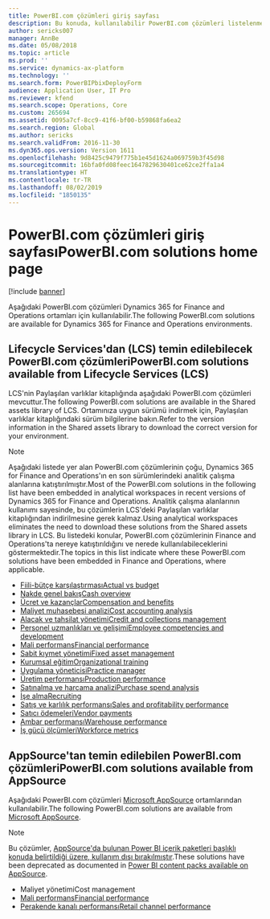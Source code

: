 ```yaml
---
title: PowerBI.com çözümleri giriş sayfası
description: Bu konuda, kullanılabilir PowerBI.com çözümleri listelenmektedir ve çözümler hakkında daha fazla bilgi edinebileceğiniz kaynaklar belirtilmektedir.
author: sericks007
manager: AnnBe
ms.date: 05/08/2018
ms.topic: article
ms.prod: ''
ms.service: dynamics-ax-platform
ms.technology: ''
ms.search.form: PowerBIPbixDeployForm
audience: Application User, IT Pro
ms.reviewer: kfend
ms.search.scope: Operations, Core
ms.custom: 265694
ms.assetid: 0095a7cf-8cc9-41f6-bf00-b59868fa6ea2
ms.search.region: Global
ms.author: sericks
ms.search.validFrom: 2016-11-30
ms.dyn365.ops.version: Version 1611
ms.openlocfilehash: 9d8425c9479f775b1e45d1624a069759b3f45d98
ms.sourcegitcommit: 16bfa0fd08feec1647829630401ce62ce2ffa1a4
ms.translationtype: HT
ms.contentlocale: tr-TR
ms.lasthandoff: 08/02/2019
ms.locfileid: "1850135"
---
```

# <a name="powerbicom-solutions-home-page"></a><span data-ttu-id="9dcda-103">PowerBI.com çözümleri giriş sayfası</span><span class="sxs-lookup"><span data-stu-id="9dcda-103">PowerBI.com solutions home page</span></span>

[!include [banner](../includes/banner.md)]

<span data-ttu-id="9dcda-104">Aşağıdaki PowerBI.com çözümleri Dynamics 365 for Finance and Operations ortamları için kullanılabilir.</span><span class="sxs-lookup"><span data-stu-id="9dcda-104">The following PowerBI.com solutions are available for Dynamics 365 for Finance and Operations environments.</span></span>

## <a name="powerbicom-solutions-available-from-lifecycle-services-lcs"></a><span data-ttu-id="9dcda-105">Lifecycle Services'dan (LCS) temin edilebilecek PowerBI.com çözümleri</span><span class="sxs-lookup"><span data-stu-id="9dcda-105">PowerBI.com solutions available from Lifecycle Services (LCS)</span></span>

<span data-ttu-id="9dcda-106">LCS'nin Paylaşılan varlıklar kitaplığında aşağıdaki PowerBI.com çözümleri mevcuttur.</span><span class="sxs-lookup"><span data-stu-id="9dcda-106">The following PowerBI.com solutions are available in the Shared assets library of LCS.</span></span> <span data-ttu-id="9dcda-107">Ortamınıza uygun sürümü indirmek için, Paylaşılan varlıklar kitaplığındaki sürüm bilgilerine bakın.</span><span class="sxs-lookup"><span data-stu-id="9dcda-107">Refer to the version information in the Shared assets library to download the correct version for your environment.</span></span>

> [!NOTE]
> <span data-ttu-id="9dcda-108">Aşağıdaki listede yer alan PowerBI.com çözümlerinin çoğu, Dynamics 365 for Finance and Operations'ın en son sürümlerindeki analitik çalışma alanlarına katıştırılmıştır.</span><span class="sxs-lookup"><span data-stu-id="9dcda-108">Most of the PowerBI.com solutions in the following list have been embedded in analytical workspaces in recent versions of Dynamics 365 for Finance and Operations.</span></span> <span data-ttu-id="9dcda-109">Analitik çalışma alanlarının kullanımı sayesinde, bu çözümlerin LCS'deki Paylaşılan varlıklar kitaplığından indirilmesine gerek kalmaz.</span><span class="sxs-lookup"><span data-stu-id="9dcda-109">Using analytical workspaces eliminates the need to download these solutions from the Shared assets library in LCS.</span></span> <span data-ttu-id="9dcda-110">Bu listedeki konular, PowerBI.com çözümlerinin Finance and Operations'ta nereye katıştırıldığını ve nerede kullanılabileceklerini göstermektedir.</span><span class="sxs-lookup"><span data-stu-id="9dcda-110">The topics in this list indicate where these PowerBI.com solutions have been embedded in Finance and Operations, where applicable.</span></span>

- [<span data-ttu-id="9dcda-111">Fiili-bütçe karşılaştırması</span><span class="sxs-lookup"><span data-stu-id="9dcda-111">Actual vs budget</span></span>](ledger-budgets-power-bi.md)
- [<span data-ttu-id="9dcda-112">Nakde genel bakış</span><span class="sxs-lookup"><span data-stu-id="9dcda-112">Cash overview</span></span>](../../financials/cash-bank-management/Cash-Overview-Power-BI-content.md)
- [<span data-ttu-id="9dcda-113">Ücret ve kazançlar</span><span class="sxs-lookup"><span data-stu-id="9dcda-113">Compensation and benefits</span></span>](compensation-and-benefits-analysis-power-bi-content-pack.md)
- [<span data-ttu-id="9dcda-114">Maliyet muhasebesi analizi</span><span class="sxs-lookup"><span data-stu-id="9dcda-114">Cost accounting analysis</span></span>](cost-accounting-analysis-content-pack.md)
- [<span data-ttu-id="9dcda-115">Alacak ve tahsilat yönetimi</span><span class="sxs-lookup"><span data-stu-id="9dcda-115">Credit and collections management</span></span>](../../financials/accounts-receivable/credit-collections-power-bi.md)
- [<span data-ttu-id="9dcda-116">Personel uzmanlıkları ve gelişimi</span><span class="sxs-lookup"><span data-stu-id="9dcda-116">Employee competencies and development</span></span>](employee-competencies-and-development-analysis-power-bi-content-pack.md)
- [<span data-ttu-id="9dcda-117">Mali performans</span><span class="sxs-lookup"><span data-stu-id="9dcda-117">Financial performance</span></span>](financial-performance-power-bi-content-pack.md)
- [<span data-ttu-id="9dcda-118">Sabit kıymet yönetimi</span><span class="sxs-lookup"><span data-stu-id="9dcda-118">Fixed asset management</span></span>](../../financials/fixed-assets/Fixed-asset-management-workspace.md)
- [<span data-ttu-id="9dcda-119">Kurumsal eğitim</span><span class="sxs-lookup"><span data-stu-id="9dcda-119">Organizational training</span></span>](organizational-training-analysis-power-bi-content-pack.md)
- [<span data-ttu-id="9dcda-120">Uygulama yöneticisi</span><span class="sxs-lookup"><span data-stu-id="9dcda-120">Practice manager</span></span>](practice-manager-power-bi.md)
- [<span data-ttu-id="9dcda-121">Üretim performansı</span><span class="sxs-lookup"><span data-stu-id="9dcda-121">Production performance</span></span>](production-performance-power-bi.md)
- [<span data-ttu-id="9dcda-122">Satınalma ve harcama analizi</span><span class="sxs-lookup"><span data-stu-id="9dcda-122">Purchase spend analysis</span></span>](purchase-content-pack-for-power-bi.md)
- [<span data-ttu-id="9dcda-123">İşe alma</span><span class="sxs-lookup"><span data-stu-id="9dcda-123">Recruiting</span></span>](recruiting-analysis-power-bi-content-pack.md)
- [<span data-ttu-id="9dcda-124">Satış ve karlılık performansı</span><span class="sxs-lookup"><span data-stu-id="9dcda-124">Sales and profitability performance</span></span>](sales-profitability-performance-content-pack.md)
- [<span data-ttu-id="9dcda-125">Satıcı ödemeleri</span><span class="sxs-lookup"><span data-stu-id="9dcda-125">Vendor payments</span></span>](../../financials/accounts-payable/Vendor-payments-workspace.md)
- [<span data-ttu-id="9dcda-126">Ambar performansı</span><span class="sxs-lookup"><span data-stu-id="9dcda-126">Warehouse performance</span></span>](warehouse-power-bi-content.md)
- [<span data-ttu-id="9dcda-127">İş gücü ölçümleri</span><span class="sxs-lookup"><span data-stu-id="9dcda-127">Workforce metrics</span></span>](workforce-analysis-power-bi-content-pack.md)

## <a name="powerbicom-solutions-available-from-appsource"></a><span data-ttu-id="9dcda-128">AppSource'tan temin edilebilen PowerBI.com çözümleri</span><span class="sxs-lookup"><span data-stu-id="9dcda-128">PowerBI.com solutions available from AppSource</span></span>

<span data-ttu-id="9dcda-129">Aşağıdaki PowerBI.com çözümleri [Microsoft AppSource](https://appsource.microsoft.com) ortamlarından kullanılabilir.</span><span class="sxs-lookup"><span data-stu-id="9dcda-129">The following PowerBI.com solutions are available from [Microsoft AppSource](https://appsource.microsoft.com).</span></span>

> [!NOTE]
> <span data-ttu-id="9dcda-130">Bu çözümler, [AppSource'da bulunan Power BI içerik paketleri başlıklı konuda belirtildiği üzere, kullanım dışı bırakılmıştır](../migration-upgrade/deprecated-features.md#power-bi-content-packs-available-on-appsource).</span><span class="sxs-lookup"><span data-stu-id="9dcda-130">These solutions have been deprecated as documented in [Power BI content packs available on AppSource](../migration-upgrade/deprecated-features.md#power-bi-content-packs-available-on-appsource).</span></span>

- <span data-ttu-id="9dcda-131">Maliyet yönetimi</span><span class="sxs-lookup"><span data-stu-id="9dcda-131">Cost management</span></span>
- [<span data-ttu-id="9dcda-132">Mali performans</span><span class="sxs-lookup"><span data-stu-id="9dcda-132">Financial performance</span></span>](financial-performance-power-bi-content-pack.md)
- [<span data-ttu-id="9dcda-133">Perakende kanalı performansı</span><span class="sxs-lookup"><span data-stu-id="9dcda-133">Retail channel performance</span></span>](retail-channel-performance-dashboard-power-bi-data.md)
